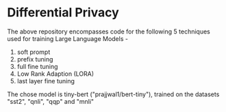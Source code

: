 # Differential Privacy
The above repository encompasses code for the following 5 techniques used for training Large Language Models -
1. soft prompt
2. prefix tuning
3. full fine tuning
4. Low Rank Adaption (LORA)
5. last layer fine tuning

The chose model is tiny-bert ("prajjwal1/bert-tiny"), trained on the datasets "sst2", "qnli", "qqp" and "mnli"
